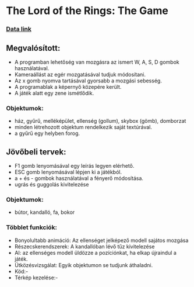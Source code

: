 # The Lord of the Rings: The Game

### [Data link](https://drive.google.com/drive/folders/1fKK7ryVQAHzscToGykAj8NAIIyDsHXCF?usp=sharing)

## Megvalósított:
- A programban lehetőség van mozgásra az ismert W, A, S, D gombok használatával.
- Kameraállást az egér mozgatásával tudjuk módosítani.
- Az x gomb nyomva tartásával gyorsabb a mozgási sebesség.
- A programablak a képernyő közepére került.
- A játék alatt egy zene ismétlődik.

### Objektumok:
- ház, gyűrű, melléképület, ellenség (gollum), skybox (gömb), domborzat
- minden létrehozott objektum rendelkezik saját textúrával.
- a gyűrű egy helyben forog.

## Jövőbeli tervek:
- F1 gomb lenyomásával egy leírás legyen elérhető.
- ESC gomb lenyomásával lépjen ki a játékból.
- a + és - gombok használatával a fényerő módosítása.
- ugrás és guggolás kivitelezése
### Objektumok:
- bútor, kandalló, fa, bokor
### Többlet funkciók:
- Bonyolultabb animáció: Az ellenséget jelképező modell sajátos mozgása
- Részecskerendszerek: A kandallóban lévő tűz kivitelezése
- AI: az ellenséges modell üldözze a pozíciónkat, ha elkap újraindul a játék.
- Ütközésvizsgálat: Egyik objektumon se tudjunk áthaladni.
- Köd:-
- Térkép kezelése:-


